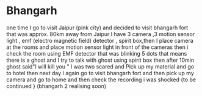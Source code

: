 # Bhangarh 

one time I go to visit Jaipur (pink city) and decided to visit bhangarh fort that was approx. 80km away from Jaipur I have 3 camera ,3 motion sensor light , emf (electro magnetic field) detector , spirit box,then I place camera at the rooms and place motion sensor light in front of the cameras then i check the room using EMF  detector that was blinking 5 dots that means there is a ghost and I try to talk with ghost using spirit box then after 10min ghost said"I will kill you " I was two scared and Pick up my material and go to hotel then next day I again go to visit bhangarh fort and then pick up my camera and go to home and then check the recording i was shocked {to be continued } (bhangarh 2 realising soon)